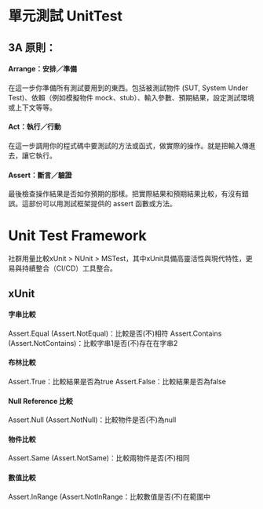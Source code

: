 # 單元測試 UnitTest

## 3A 原則：

#### Arrange：安排／準備

在這一步你準備所有測試要用到的東西。包括被測試物件 (SUT, System Under Test)、依賴（例如模擬物件 mock、stub）、輸入參數、預期結果，設定測試環境或上下文等等。

#### Act：執行／行動

在這一步調用你的程式碼中要測試的方法或函式，做實際的操作。就是把輸入傳進去，讓它執行。

#### Assert：斷言／驗證

最後檢查操作結果是否如你預期的那樣。把實際結果和預期結果比較，有沒有錯誤。這部份可以用測試框架提供的 assert 函數或方法。

# Unit Test Framework

社群用量比較xUnit > NUnit > MSTest，其中xUnit具備高靈活性與現代特性，更易與持續整合（CI/CD）工具整合。

## xUnit

#### 字串比較

Assert.Equal (Assert.NotEqual)：比較是否(不)相符
Assert.Contains (Assert.NotContains)：比較字串1是否(不)存在在字串2

#### 布林比較

Assert.True：比較結果是否為true
Assert.False：比較結果是否為false

#### Null Reference 比較

Assert.Null (Assert.NotNull)：比較物件是否(不)為null

#### 物件比較

Assert.Same (Assert.NotSame)：比較兩物件是否(不)相同

#### 數值比較

Assert.InRange (Assert.NotInRange：比較數值是否(不)在範圍中